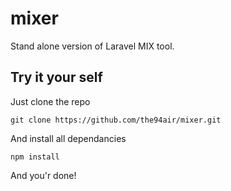 # mixer
Stand alone version of Laravel MIX tool.

## Try it your self
Just clone the repo
```
git clone https://github.com/the94air/mixer.git
```
And install all dependancies
```
npm install
```
And you'r done!
